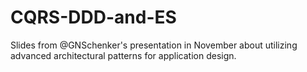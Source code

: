 # CQRS-DDD-and-ES
Slides from @GNSchenker's presentation in November about utilizing advanced architectural patterns for application design.
